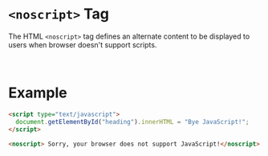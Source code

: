 # `<noscript>` Tag

The HTML `<noscript>` tag defines an alternate content to be displayed to users when browser doesn't support scripts.

&nbsp;

# Example

```html
<script type="text/javascript">
  document.getElementById("heading").innerHTML = "Bye JavaScript!";
</script>

<noscript> Sorry, your browser does not support JavaScript!</noscript>
```
